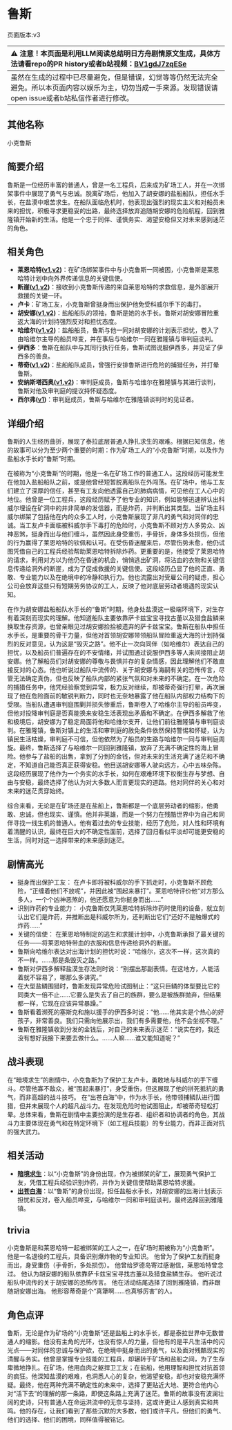 # 鲁斯
页面版本:v3
 

| :warning: 注意！本页面是利用LLM阅读总结明日方舟剧情原文生成，具体方法请看repo的PR history或者b站视频：[BV1gdJ7zqESe](https://www.bilibili.com/video/BV1gdJ7zqESe/)         |
|:----------------------------|
| 虽然在生成的过程中已尽量避免，但是错误，幻觉等等仍然无法完全避免。所以本页面内容以娱乐为主，切勿当成一手来源。发现错误请open issue或者b站私信作者进行修改。|



## 其他名称
小克鲁斯
## 简要介绍
鲁斯是一位经历丰富的普通人，曾是一名工程兵，后来成为矿场工人，并在一次绑架事件中展现了勇气与忠诚。脱离矿场后，他加入了胡安娜的盐船船队，担任水手长，在盐漠中艰苦求生。在船队面临危机时，他表现出强烈的现实主义和对船员未来的担忧，积极寻求更稳妥的出路，最终选择放弃追随胡安娜的危险航程，回到雅隆镇开始新的生活。他是一个忠于同伴、谨慎务实、渴望安稳但又对未来感到迷茫的角色。
## 相关角色
-   **莱恩哈特([v1](../chars/char_373_lionhd.md),[v2](char_373_lionhd.md))**：在矿场绑架事件中与小克鲁斯一同被困，小克鲁斯是莱恩哈特计划中向外界传递信息的关键信使。
-   **断崖([v1](../chars/char_294_ayer.md),[v2](char_294_ayer.md))**：接收到小克鲁斯传递的来自莱恩哈特的求救信息，是外部展开救援的关键一环。
-   **卢卡**：矿场工友，小克鲁斯曾挺身而出保护他免受科威尔手下的毒打。
-   **胡安娜([v1](../chars/extended_char_hu_an_na.md),[v2](extended_char_hu_an_na.md))**：盐船船队的领袖，鲁斯是她的水手长。鲁斯对胡安娜冒险重返大海的计划持强烈反对和担忧态度。
-   **哈维尔([v1](../chars/extended_char_ha_wei_er.md),[v2](extended_char_ha_wei_er.md))**：盐船船员，鲁斯与他一同对胡安娜的计划表示担忧，卷入了由哈维尔主导的船员哗变，并在事后与哈维尔一同在雅隆镇与审判庭谈判。
-   **伊西多**：鲁斯在船队中与其同行执行任务，鲁斯试图说服伊西多，并见证了伊西多的善良。
-   **蒂奇([v1](../chars/extended_char_di_qi.md),[v2](extended_char_di_qi.md))**：盐船船队成员，曾强行安排鲁斯进行危险的捕猎任务，并打晕鲁斯。
-   **安纳斯塔西奥([v1](../chars/extended_char_an_na_si_ta_xi_ao.md),[v2](extended_char_an_na_si_ta_xi_ao.md))**：审判庭成员，鲁斯与哈维尔在雅隆镇与其进行谈判，鲁斯对他及审判庭的提议持怀疑态度。
-   **西尔弗([v1](../chars/extended_char_xi_er_fu.md))**：审判庭成员，鲁斯与哈维尔在雅隆镇谈判时的见证者。
## 详细介绍
鲁斯的人生经历曲折，展现了泰拉底层普通人挣扎求生的艰难。根据已知信息，他的故事可以分为至少两个重要的时期：作为矿场工人的“小克鲁斯”时期，以及作为盐船水手长的“鲁斯”时期。

在被称为“小克鲁斯”的时期，他是一名在矿场工作的普通工人。这段经历可能发生在他加入盐船船队之前，或是他曾经短暂脱离船队在外闯荡。在矿场中，他与工友们建立了深厚的信任，甚至有工友向他透露自己的肺病病情，可见他在工人心中的地位。他曾是一位工程兵，这段经历赋予了他专业的知识，例如能够迅速辨认出科威尔埋设在矿洞中的并非简单的发信器，而是炸药，并判断出其类型。当矿场主科威尔绑架了包括他在内的众多工人时，小克鲁斯展现了非凡的勇气和对同伴的忠诚。当工友卢卡面临被科威尔手下毒打的危险时，小克鲁斯不顾对方人多势众、凶神恶煞，挺身而出与他们缠斗，虽然因此身受重伤，手骨折，身体多处损伤，但他的行为赢得了莱恩哈特的钦佩和认可。在受伤昏迷醒来后，尽管伤势未愈，他仍试图凭借自己的工程兵经验帮助莱恩哈特拆除炸药。更重要的是，他接受了莱恩哈特的请求，利用对方以为他仍在昏迷的机会，悄悄逃出矿洞，将沾血的衣物和关键信息传递给洞外的断崖，成为了促成救援的关键信使。这段经历凸显了他的正直、勇敢、专业能力以及在绝境中的冷静和执行力。他也流露出对受雇公司的疑虑，担心公司会放弃这些只有短期劳务协议的工人，反映了他对底层劳动者境遇的现实认知。

在作为胡安娜盐船船队水手长的“鲁斯”时期，他身处盐漠这一极端环境下，对生存有着深刻而现实的理解。他知道船队主要依靠萨卡兹宝宝寻找古董以及猎食盐鳞来换取生存资源，也曾亲眼见过胡安娜捡拾被遗弃的萨卡兹宝宝。鲁斯在船队中担任水手长，是重要的骨干力量，但他对首领胡安娜带领船队冒险重返大海的计划持强烈的反对意见，认为这是“毁灭之路”。他不止一次向同伴（如哈维尔）表达自己的担忧，以及船员们普遍存在的不安情绪，并试图通过说服伊西多等人来间接阻止胡安娜。他了解船员们对胡安娜的尊敬与畏惧并存的复杂情感，因此理解他们不敢直接反对的心态。他也听说过船队中流传的、关于胡安娜与海嗣有关的恐怖传言，尽管无法确定真伪，但也反映了船队内部的紧张气氛和对未来的不确定。在一次危险的捕猎任务中，他凭经验察觉到异常，极力反对继续，却被蒂奇强行打晕，再次展现了他在危险面前的敏锐判断力，同时也无奈地暴露了他在船队内部权力结构下的受限。当船队遭遇审判庭围剿并损失惨重后，鲁斯卷入了哈维尔主导的船员哗变，但他对投降审判庭是否真能换来安稳生活表现出矛盾和不确定。在伊西多解救了他和极境后，胡安娜为了稳定局面将他和哈维尔支开，让他们前往雅隆镇与审判庭谈判。在雅隆镇，鲁斯对镇上的生活和审判庭的赦免条件依然保持警惕和怀疑，认为镇民生活枯燥，审判庭不可信，但他依然为了船员的生路与哈维尔一同与审判庭周旋。最终，鲁斯选择了与哈维尔一同回到雅隆镇，放弃了充满不确定性的海上冒险。他参与了盐船的出售，拿到了分到的金钱，但对未来的生活充满了迷茫和不确定，不知道自己能否真正获得安稳。他目送胡安娜等人驶向远方，心中五味杂陈。这段经历展现了他作为一个务实的水手长，如何在艰难环境下权衡生存与梦想、自由与安稳，最终选择了他认为对大多数人而言更现实的道路。他对同伴的关心和对未来的迷茫贯穿始终。

综合来看，无论是在矿场还是在盐船上，鲁斯都是一个底层劳动者的缩影，他勇敢、忠诚，但也现实、谨慎。他并非英雄，而是一个努力在残酷世界中为自己和同伴寻找一线生机的普通人。他有着过去的专业技能，经历了危险，对人性和环境有着清醒的认识，最终在巨大的不确定性面前，选择了回归看似平淡却可能更安稳的生活，同时对这一选择带来的未来感到迷茫。
## 剧情高光
-   挺身而出保护工友： 在卢卡即将被科威尔的手下抓走时，小克鲁斯不顾危险，“正缠着他们不放呢”，并因此被“围起来暴打”。莱恩哈特评价他“对方那么多人，一个个凶神恶煞的，他还愿意为你挺身而出......”
-   识别炸药的专业能力： 小克鲁斯仅凭莱恩哈特拆除炸药时使用的设备，就立刻认出它们是炸药，并推断出是科威尔所为，还判断出它们“还好不是触爆式的炸药......”
-   关键的信使： 在莱恩哈特制定的逃生和求援计划中，小克鲁斯承担了最关键的任务——将莱恩哈特带血的衣服和信息传递给洞外的断崖。
-   鲁斯向哈维尔表达对出海计划的担忧时说：“哈维尔，这次不一样，这次真的不一样。......那是条毁灭之路。”
-   鲁斯对伊西多解释盐漠生存法则时说：“别摆出那副表情。在这地方，人能活着就不容易了，哪那么多讲究。”
-   在大型盐鳞围猎时，鲁斯发现异常危险试图制止：“这只巨鳞的体型要比它的同类大一倍不止......它要么是失去了自己的族群，要么是被族群抛弃，但结果都一样，它现在应该异常暴躁。”
-   鲁斯看着濒死的塞斯克和施以援手的伊西多时说：“他......他其实是个热心的好孩子，非常善良。我们只需向他展示出，我们有多需要他，他不会坐视不理。”
-   鲁斯在雅隆镇收到分发的金钱后，对自己的未来表示迷茫：“说实在的，我还没有想好我接下来要去做什么。......人嘛......谁又能知道呢？”
## 战斗表现
在“暗境求生”的剧情中，小克鲁斯为了保护工友卢卡，勇敢地与科威尔的手下缠斗。尽管他寡不敌众，被“围起来暴打”，身受重伤，但这展现了他的拼死抵抗的勇气，而非高超的战斗技巧。
在“出苍白海”中，作为水手长，他带领捕鳞队进行围猎，但并未展现个人的超凡战斗力。在发现危险时他试图阻止，却被蒂奇轻松打晕。总体来看，鲁斯在剧情中主要扮演的是生存者、组织者和协调者的角色，其战斗力主要体现在勇气和在特定环境下（如工程兵技能）的专业能力，而非正面对抗的强大武力。
## 相关活动
-   **[暗境求生](../stories/story_lionhd_set_1.md)**：以“小克鲁斯”的身份出现，作为被绑架的矿工，展现勇气保护工友，凭借工程兵经验识别炸药，并作为关键信使帮助莱恩哈特求援。
-   **[出苍白海](../stories/act39side.md)**：以“鲁斯”的身份出现，担任盐船水手长，对胡安娜的出海计划表示担忧和反对，卷入船员哗变，与哈维尔一同和审判庭谈判，最终选择回到雅隆镇。
## trivia
小克鲁斯是和莱恩哈特一起被绑架的工人之一，在矿场时期被称为“小克鲁斯”。
他是一名退役的工程兵，具备识别爆炸物的专业知识。
他曾为了保护工友而挺身而出，身受重伤（手骨折，多处损伤）。
他曾给罗德岛寄过感谢信，莱恩哈特曾念过。
他认为胡安娜的船队依靠萨卡兹宝宝寻找古董以及猎食盐鳞生存。
他听说过船队中流传的关于胡安娜的恐怖传言。
他在活动结尾选择了回到雅隆镇，而非跟随胡安娜出海。
他形容蒂奇是个“真犟啊......也真够厉害”的人。
## 角色点评
鲁斯，无论是作为矿场的“小克鲁斯”还是盐船上的水手长，都是泰拉世界中无数普通人的缩影。他没有主角的光环，也没有惊人的力量，但他有的是平凡生活中的闪光点——对同伴的忠诚与保护欲，在绝境中挺身而出的勇气，以及面对残酷现实的清醒与务实。他曾是掌握专业技能的工程兵，却辗转于矿场和盐船之间，为了生存卑微地挣扎。在矿场，他用血肉之躯捍卫工友；在盐船，他用理智和担忧对抗首领的疯狂。他深知盐漠的艰难，也洞悉人心的复杂，他渴望安稳，却也对安稳充满怀疑。最终，他在两种充满不确定性的未来中，选择了更贴近大地、更符合他内心对“活下去”的理解的那一条路，即使这条路上充满了迷茫。鲁斯的故事没有波澜壮阔的史诗，只有普通人在命运洪流中的无奈与坚持，这或许更让人感到真实和共鸣。他的存在，让我们看到了那些沉默的大多数，他们或许平凡，但他们的勇气、他们的选择、他们的困境，同样值得被铭记。
